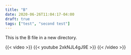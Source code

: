 ```yaml
---
title: "B"
date: 2020-06-26T11:04:17-04:00
draft: true
tags: ["test", "second test"]
---
```




This is the B file in a new directory.

{{< video >}}
{{< youtube 2xkNJL4gJ9E >}} 
{{< /video >}}

